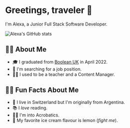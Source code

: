 # Greetings, traveler 👋

I'm Alexa, a Junior Full Stack Software Developer.

![Alexa's GitHub stats](https://github-readme-stats.vercel.app/api?username=alexamaingard&show_icons=true&theme=dracula&hide=stars,issues)

## :woman_technologist: About Me

- :mortar_board: I graduated from [Boolean UK](https://boolean.co.uk/) in April 2022.
- :mag_right: I'm searching for a job position.
- :woman_teacher: I used to be a teacher and a Content Manager.

## :sassy_woman: Fun Facts About Me

- :round_pushpin: I live in Switzerland but I'm originally from Argentina.
- :books: I *love* reading.
- :woman_cartwheeling: I'm into Acrobatics.
- :lemon: My favorite ice cream flavour is lemon (*fight me*).
